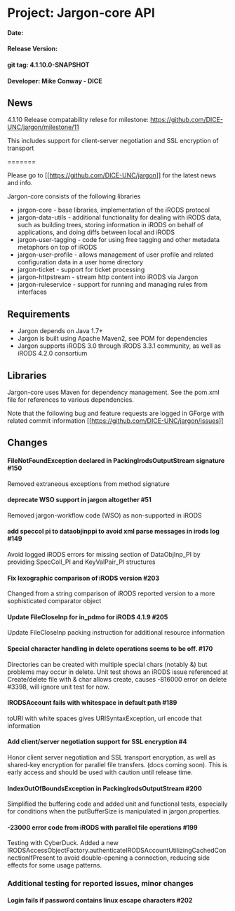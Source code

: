 
# Project: Jargon-core API
#### Date: 
#### Release Version:
#### git tag: 4.1.10.0-SNAPSHOT
#### Developer: Mike Conway - DICE

## News

4.1.10 Release compatability relese
for milestone: https://github.com/DICE-UNC/jargon/milestone/11

This includes support for client-server negotiation and SSL encryption of transport

=======

Please go to [[https://github.com/DICE-UNC/jargon]] for the latest news and info.

Jargon-core consists of the following libraries

* jargon-core - base libraries, implementation of the iRODS protocol
* jargon-data-utils - additional functionality for dealing with iRODS data, such as building trees, storing information in iRODS on behalf of applications, and doing diffs between local and iRODS
* jargon-user-tagging - code for using free tagging and other metadata metaphors on top of iRODS
* jargon-user-profile - allows management of user profile and related configuration data in a user home directory
* jargon-ticket - support for ticket processing
* jargon-httpstream - stream http content into iRODS via Jargon
* jargon-ruleservice - support for running and managing rules from interfaces

## Requirements

* Jargon depends on Java 1.7+
* Jargon is built using Apache Maven2, see POM for dependencies
* Jargon supports iRODS 3.0 through iRODS 3.3.1 community, as well as iRODS 4.2.0 consortium

## Libraries

Jargon-core uses Maven for dependency management.  See the pom.xml file for references to various dependencies.

Note that the following bug and feature requests are logged in GForge with related commit information [[https://github.com/DICE-UNC/jargon/issues]]

## Changes

#### FileNotFoundException declared in PackingIrodsOutputStream signature #150

Removed extraneous exceptions from method signature

#### deprecate WSO support in jargon altogether #51

Removed jargon-workflow code (WSO) as non-supported in iRODS

#### add speccol pi to dataobjinppi to avoid xml parse messages in irods log #149

Avoid logged iRODS errors for missing section of DataObjInp_PI by providing SpecColl_PI and KeyValPair_PI structures

#### Fix lexographic comparison of iRODS version #203

Changed from a string comparison of iRODS reported version to a more sophisticated comparator object 

#### Update FileCloseInp for in_pdmo for iRODS 4.1.9 #205

Update FileCloseInp packing instruction for additional resource information

#### Special character handling in delete operations seems to be off. #170

Directories can be created with multiple special chars (notably &) but problems may occur in delete. Unit test shows
an iRODS issue referenced at Create/delete file with & char allows create, causes -816000 error on delete #3398, will ignore unit test for now.

#### IRODSAccount fails with whitespace in default path #189

toURI with white spaces gives URISyntaxException, url encode that information

#### Add client/server negotiation support for SSL encryption #4

Honor client server negotiation and SSL transport encryption, as well as shared-key encryption for parallel file transfers.  (docs coming soon).  This is early access and should be used with caution until release time.

#### IndexOutOfBoundsException in PackingIrodsOutputStream #200

Simplified the buffering code and added unit and functional tests, especially for conditions when the putBufferSize is manipulated in jargon.properties.  

#### -23000 error code from iRODS with parallel file operations #199

Testing with CyberDuck.  Added a new IRODSAccessObjectFactory.authenticateIRODSAccountUtilizingCachedConnectionIfPresent to avoid double-opening a connection, reducing side effects
for some usage patterns.


### Additional testing for reported issues, minor changes

#### Login fails if password contains linux escape characters #202 


